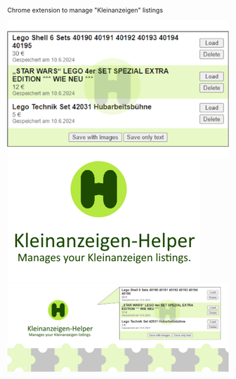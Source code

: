 Chrome extension to manage "Kleinanzeigen" listings

![](screenshot_1.png)
![](screenshot_2.png)
![](screenshot_3.png)
